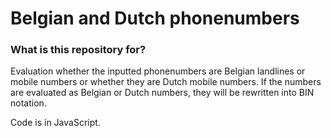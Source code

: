 # Belgian and Dutch phonenumbers #



### What is this repository for? ###

Evaluation whether the inputted phonenumbers are Belgian landlines or mobile numbers or whether they are Dutch mobile numbers. If the numbers are evaluated as Belgian or Dutch numbers, they will be rewritten into BIN notation.

Code is in JavaScript.
